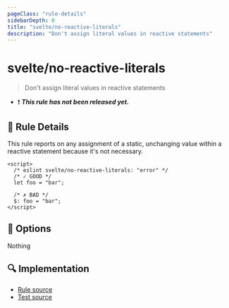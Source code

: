 ```yaml
---
pageClass: "rule-details"
sidebarDepth: 0
title: "svelte/no-reactive-literals"
description: "Don't assign literal values in reactive statements"
---
```


# svelte/no-reactive-literals

> Don't assign literal values in reactive statements

- :exclamation: <badge text="This rule has not been released yet." vertical="middle" type="error"> **_This rule has not been released yet._** </badge>

## :book: Rule Details

This rule reports on any assignment of a static, unchanging value within a reactive statement because it's not necessary.

<ESLintCodeBlock>

<!--eslint-skip-->

```svelte
<script>
  /* eslint svelte/no-reactive-literals: "error" */
  /* ✓ GOOD */
  let foo = "bar";
  
  /* ✗ BAD */
  $: foo = "bar";
</script>
```

</ESLintCodeBlock>

## :wrench: Options

Nothing

## :mag: Implementation

- [Rule source](https://github.com/ota-meshi/eslint-plugin-svelte/blob/main/src/rules/no-reactive-literals.ts)
- [Test source](https://github.com/ota-meshi/eslint-plugin-svelte/blob/main/tests/src/rules/no-reactive-literals.ts)
